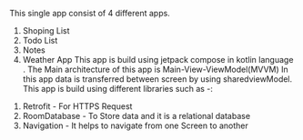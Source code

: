 This single app consist of 4 different apps.
1. Shoping List
2. Todo List
3. Notes
4. Weather App
This app is build using jetpack compose in kotlin language .
The Main architecture of this app is Main-View-ViewModel(MVVM)
In this app data is transferred between screen by using sharedviewModel.
This app is build using different libraries such as -:
1) Retrofit - For HTTPS  Request
2) RoomDatabase - To Store data and it is a relational database
3) Navigation - It helps to navigate from one Screen to another
